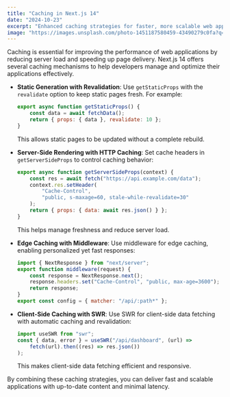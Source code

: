 ```yaml
---
title: "Caching in Next.js 14"
date: "2024-10-23"
excerpt: "Enhanced caching strategies for faster, more scalable web applications"
image: "https://images.unsplash.com/photo-1451187580459-43490279c0fa?q=80&w=2072&auto=format&fit=crop"
---
```


Caching is essential for improving the performance of web applications by reducing server load and speeding up page delivery. Next.js 14 offers several caching mechanisms to help developers manage and optimize their applications effectively.

-   **Static Generation with Revalidation**: Use `getStaticProps` with the `revalidate` option to keep static pages fresh. For example:

    ```js
    export async function getStaticProps() {
    	const data = await fetchData();
    	return { props: { data }, revalidate: 10 };
    }
    ```

    This allows static pages to be updated without a complete rebuild.

-   **Server-Side Rendering with HTTP Caching**: Set cache headers in `getServerSideProps` to control caching behavior:

    ```js
    export async function getServerSideProps(context) {
    	const res = await fetch("https://api.example.com/data");
    	context.res.setHeader(
    		"Cache-Control",
    		"public, s-maxage=60, stale-while-revalidate=30"
    	);
    	return { props: { data: await res.json() } };
    }
    ```

    This helps manage freshness and reduce server load.

-   **Edge Caching with Middleware**: Use middleware for edge caching, enabling personalized yet fast responses:

    ```js
    import { NextResponse } from "next/server";
    export function middleware(request) {
    	const response = NextResponse.next();
    	response.headers.set("Cache-Control", "public, max-age=3600");
    	return response;
    }
    export const config = { matcher: "/api/:path*" };
    ```

-   **Client-Side Caching with SWR**: Use SWR for client-side data fetching with automatic caching and revalidation:
    ```js
    import useSWR from "swr";
    const { data, error } = useSWR("/api/dashboard", (url) =>
    	fetch(url).then((res) => res.json())
    );
    ```
    This makes client-side data fetching efficient and responsive.

By combining these caching strategies, you can deliver fast and scalable applications with up-to-date content and minimal latency.
